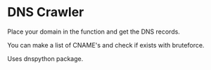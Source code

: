 # DNS Crawler


Place your domain in the function and get the DNS records.

You can make a list of CNAME's and check if exists with bruteforce.

Uses dnspython package.
